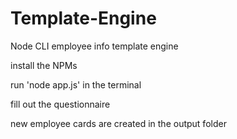 # Template-Engine
Node CLI employee info template engine

install the NPMs

run 'node app.js' in the terminal

fill out the questionnaire

new employee cards are created in the output folder
